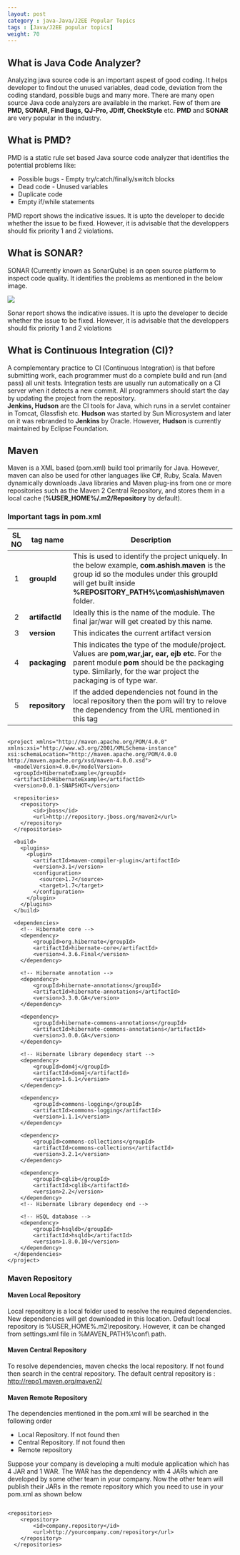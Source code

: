 ```yaml
---
layout: post
category : java-Java/J2EE Popular Topics
tags : [Java/J2EE popular topics]
weight: 70
---
```


## What is Java Code Analyzer?

Analyzing java source code is an important aspest of good coding. It helps developer to findout the unused variables, dead code, deviation from the coding standard, possible bugs and many more. There are many open source Java code analyzers are available in the market. Few of them are **PMD, SONAR, Find Bugs, QJ-Pro, JDiff, CheckStyle** etc. **PMD** and **SONAR** are very popular in the industry.

## What is PMD?

PMD is a static rule set based Java source code analyzer that identifies the potential problems like:


 * Possible bugs - Empty try/catch/finally/switch blocks
 * Dead code - Unused variables
 * Duplicate code
 * Empty if/while statements

PMD report shows the indicative issues. It is upto the developer to decide whether the issue to be fixed. However, it is advisable that the developpers should fix priority 1 and 2 violations.

## What is SONAR?

SONAR (Currently known as SonarQube) is an open source platform to inspect code quality. It identifies the problems as mentioned in the below image.

<img src="https://cloud.githubusercontent.com/assets/11231867/7565993/0190cab2-f812-11e4-8412-8acbc253d291.png"/>

Sonar report shows the indicative issues. It is upto the developer to decide whether the issue to be fixed. However, it is advisable that the developpers should fix priority 1 and 2 violations

## What is Continuous Integration (CI)?

A complementary practice to CI (Continuous Integration) is that before submitting work, each programmer must do a complete build and run (and pass) all unit tests. Integration tests are usually run automatically on a CI server when it detects a new commit. All programmers should start the day by updating the project from the repository.  
**Jenkins, Hudson** are the CI tools for Java, which runs in a servlet container in Tomcat, Glassfish etc. **Hudson** was started by Sun Microsystem and later on it was rebranded to **Jenkins** by Oracle. However, **Hudson** is currently maintained by Eclipse Foundation.

## Maven

Maven is a XML based (pom.xml) build tool primarily for Java. However, maven can also be used for other languages like  C#, Ruby, Scala. Maven dynamically downloads Java libraries and Maven plug-ins from one or more repositories such as the Maven 2 Central Repository, and stores them in a local cache (**%USER_HOME%/.m2/Repository** by default).

### Important tags in pom.xml

SL NO | tag name | Description
:---: | --- | ---
1 | **groupId** | This is used to identify the project uniquely. In the below example, **com.ashish.maven** is the group id so the modules under this groupId will get built inside **%REPOSITORY_PATH%\com\ashish\maven** folder.
2 | **artifactId** | Ideally this is the name of the module. The final jar/war will get created by this name.
3 | **version** | This indicates the current artifact version
4 | **packaging** | This indicates the type of the module/project. Values are **pom,war,jar, ear, ejb etc**. For the parent module **pom** should be the packaging type. Similarly, for the war project the packaging is of type war.
5 | **repository** | If the added dependencies not found in the local repository then the pom will try to relove the dependency from the URL mentioned in this tag

<pre class="prettyprint highlight"><code class="language-xml" data-lang="xml">
&lt;project xmlns="http://maven.apache.org/POM/4.0.0" xmlns:xsi="http://www.w3.org/2001/XMLSchema-instance" xsi:schemaLocation="http://maven.apache.org/POM/4.0.0 http://maven.apache.org/xsd/maven-4.0.0.xsd"&gt;
  &lt;modelVersion&gt;4.0.0&lt;/modelVersion&gt;
  &lt;groupId&gt;HibernateExample&lt;/groupId&gt;
  &lt;artifactId&gt;HibernateExample&lt;/artifactId&gt;
  &lt;version&gt;0.0.1-SNAPSHOT&lt;/version&gt;
  
  &lt;repositories&gt;
    &lt;repository&gt;
        &lt;id&gt;jboss&lt;/id&gt;
        &lt;url&gt;http://repository.jboss.org/maven2&lt;/url&gt;
    &lt;/repository&gt;
  &lt;/repositories&gt;

  &lt;build&gt;
    &lt;plugins&gt;
      &lt;plugin&gt;
        &lt;artifactId&gt;maven-compiler-plugin&lt;/artifactId&gt;
        &lt;version&gt;3.1&lt;/version&gt;
        &lt;configuration&gt;
          &lt;source&gt;1.7&lt;/source&gt;
          &lt;target&gt;1.7&lt;/target&gt;
        &lt;/configuration&gt;
      &lt;/plugin&gt;
    &lt;/plugins&gt;
  &lt;/build&gt;
  
  &lt;dependencies&gt;
  	&lt;!-- Hibernate core --&gt;
	&lt;dependency&gt;
        &lt;groupId&gt;org.hibernate&lt;/groupId&gt;
        &lt;artifactId&gt;hibernate-core&lt;/artifactId&gt;
        &lt;version&gt;4.3.6.Final&lt;/version&gt;
    &lt;/dependency&gt;
	
	&lt;!-- Hibernate annotation --&gt;
	&lt;dependency&gt;
		&lt;groupId&gt;hibernate-annotations&lt;/groupId&gt;
		&lt;artifactId&gt;hibernate-annotations&lt;/artifactId&gt;
		&lt;version&gt;3.3.0.GA&lt;/version&gt;
	&lt;/dependency&gt;
 
	&lt;dependency&gt;
		&lt;groupId&gt;hibernate-commons-annotations&lt;/groupId&gt;
		&lt;artifactId&gt;hibernate-commons-annotations&lt;/artifactId&gt;
		&lt;version&gt;3.0.0.GA&lt;/version&gt;
	&lt;/dependency&gt;
	
	&lt;!-- Hibernate library dependecy start --&gt;
	&lt;dependency&gt;
		&lt;groupId&gt;dom4j&lt;/groupId&gt;
		&lt;artifactId&gt;dom4j&lt;/artifactId&gt;
		&lt;version&gt;1.6.1&lt;/version&gt;
	&lt;/dependency&gt;
 
	&lt;dependency&gt;
		&lt;groupId&gt;commons-logging&lt;/groupId&gt;
		&lt;artifactId&gt;commons-logging&lt;/artifactId&gt;
		&lt;version&gt;1.1.1&lt;/version&gt;
	&lt;/dependency&gt;
 
	&lt;dependency&gt;
		&lt;groupId&gt;commons-collections&lt;/groupId&gt;
		&lt;artifactId&gt;commons-collections&lt;/artifactId&gt;
		&lt;version&gt;3.2.1&lt;/version&gt;
	&lt;/dependency&gt;
 
	&lt;dependency&gt;
		&lt;groupId&gt;cglib&lt;/groupId&gt;
		&lt;artifactId&gt;cglib&lt;/artifactId&gt;
		&lt;version&gt;2.2&lt;/version&gt;
	&lt;/dependency&gt;
	&lt;!-- Hibernate library dependecy end --&gt;
	
	&lt;!-- HSQL database --&gt;
	&lt;dependency&gt; 
        &lt;groupId&gt;hsqldb&lt;/groupId&gt; 
        &lt;artifactId&gt;hsqldb&lt;/artifactId&gt; 
        &lt;version&gt;1.8.0.10&lt;/version&gt; 
    &lt;/dependency&gt;
  &lt;/dependencies&gt;
&lt;/project&gt;
</code></pre>

### Maven Repository

#### Maven Local Repository

Local repository is a local folder used to resolve the required dependencies. New dependencies will get downloaded in this location. Default local repository is %USER_HOME%\.m2\repository. However, it can be changed from settings.xml file in %MAVEN_PATH%\conf\ path.

#### Maven Central Repository

To resolve dependencies, maven checks the local repository. If not found then search in the central repository. The default central repository is : <a href="http://repo1.maven.org/maven2/" target="_blank">http://repo1.maven.org/maven2/</a>

#### Maven Remote Repository

The dependencies mentioned in the pom.xml will be searched in the following order


 * Local Repository. If not found then
 * Central Repository. If not found then
 * Remote repository
 
Suppose your company is developing a multi module application which has 4 JAR and 1 WAR. The WAR has the dependency with 4 JARs which are developed by some other team in your company. Now the other team will publish their JARs in the remote repository which you need to use in your pom.xml as shown below


<pre class="prettyprint highlight"><code class="language-xml" data-lang="xml">
&lt;repositories&gt;
    &lt;repository&gt;
        &lt;id&gt;company.repository&lt;/id&gt;
        &lt;url&gt;http://yourcompany.com/repository&lt;/url&gt;
    &lt;/repository&gt;
  &lt;/repositories&gt;
</code></pre>
